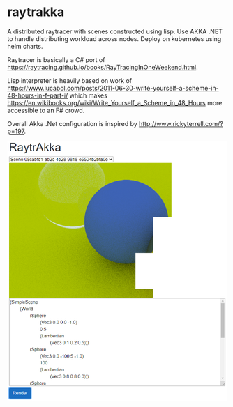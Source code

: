 # raytrakka
A distributed raytracer with scenes constructed using lisp. Use AKKA .NET to handle distributing workload across nodes. Deploy on kubernetes using helm charts. 

Raytracer is basically a C# port of https://raytracing.github.io/books/RayTracingInOneWeekend.html. 

Lisp interpreter is heavily based on work of https://www.lucabol.com/posts/2011-06-30-write-yourself-a-scheme-in-48-hours-in-f-part-i/ which makes https://en.wikibooks.org/wiki/Write_Yourself_a_Scheme_in_48_Hours more accessible
to an F# crowd.

Overall Akka .Net configuration is inspired by http://www.rickyterrell.com/?p=197.

![alt text](./example_scene.PNG)
